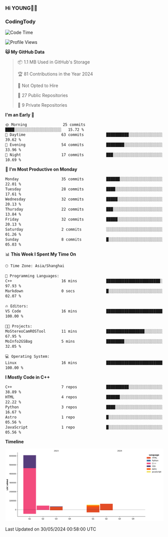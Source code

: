 <!--
**IHKYoung/IHKYoung** is a ✨ _special_ ✨ repository because its `README.md` (this file) appears on your GitHub profile.

Here are some ideas to get you started:

- 🔭 I’m currently working on ...
- 🌱 I’m currently learning ...
- 👯 I’m looking to collaborate on ...
- 🤔 I’m looking for help with ...
- 💬 Ask me about ...
- 📫 How to reach me: ...
- 😄 Pronouns: ...
- ⚡ Fun fact: ...
-->

### Hi YOUNG👋🏻


### CodingTody
<!--START_SECTION:waka-->
![Code Time](http://img.shields.io/badge/Code%20Time-42%20hrs%2023%20mins-blue)

![Profile Views](http://img.shields.io/badge/Profile%20Views-0-blue)

**🐱 My GitHub Data** 

> 📦 1.1 MB Used in GitHub's Storage 
 > 
> 🏆 81 Contributions in the Year 2024
 > 
> 🚫 Not Opted to Hire
 > 
> 📜 27 Public Repositories 
 > 
> 🔑 9 Private Repositories 
 > 
**I'm an Early 🐤** 

```text
🌞 Morning                25 commits          ████░░░░░░░░░░░░░░░░░░░░░   15.72 % 
🌆 Daytime                63 commits          ██████████░░░░░░░░░░░░░░░   39.62 % 
🌃 Evening                54 commits          ████████░░░░░░░░░░░░░░░░░   33.96 % 
🌙 Night                  17 commits          ███░░░░░░░░░░░░░░░░░░░░░░   10.69 % 
```
📅 **I'm Most Productive on Monday** 

```text
Monday                   35 commits          ██████░░░░░░░░░░░░░░░░░░░   22.01 % 
Tuesday                  28 commits          ████░░░░░░░░░░░░░░░░░░░░░   17.61 % 
Wednesday                32 commits          █████░░░░░░░░░░░░░░░░░░░░   20.13 % 
Thursday                 22 commits          ███░░░░░░░░░░░░░░░░░░░░░░   13.84 % 
Friday                   32 commits          █████░░░░░░░░░░░░░░░░░░░░   20.13 % 
Saturday                 2 commits           ░░░░░░░░░░░░░░░░░░░░░░░░░   01.26 % 
Sunday                   8 commits           █░░░░░░░░░░░░░░░░░░░░░░░░   05.03 % 
```


📊 **This Week I Spent My Time On** 

```text
🕑︎ Time Zone: Asia/Shanghai

💬 Programming Languages: 
C++                      16 mins             ████████████████████████░   97.93 % 
Markdown                 0 secs              █░░░░░░░░░░░░░░░░░░░░░░░░   02.07 % 

🔥 Editors: 
VS Code                  16 mins             █████████████████████████   100.00 % 

🐱‍💻 Projects: 
MoStereoCamROSTool       11 mins             █████████████████░░░░░░░░   67.95 % 
MoInfo2GSBag             5 mins              ████████░░░░░░░░░░░░░░░░░   32.05 % 

💻 Operating System: 
Linux                    16 mins             █████████████████████████   100.00 % 
```

**I Mostly Code in C++** 

```text
C++                      7 repos             ██████████░░░░░░░░░░░░░░░   38.89 % 
HTML                     4 repos             ██████░░░░░░░░░░░░░░░░░░░   22.22 % 
Python                   3 repos             ████░░░░░░░░░░░░░░░░░░░░░   16.67 % 
Astro                    1 repo              █░░░░░░░░░░░░░░░░░░░░░░░░   05.56 % 
JavaScript               1 repo              █░░░░░░░░░░░░░░░░░░░░░░░░   05.56 % 
```



**Timeline**

![Lines of Code chart](https://raw.githubusercontent.com/IHKYoung/IHKYoung/baseline/assets/bar_graph.png)


 Last Updated on 30/05/2024 00:58:00 UTC
<!--END_SECTION:waka-->
